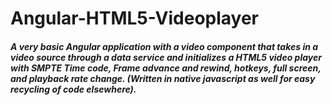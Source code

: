 # Angular-HTML5-Videoplayer

##### A very basic Angular application with a video component that takes in a video source through a data service and initializes a HTML5 video player with SMPTE Time code, Frame advance and rewind, hotkeys, full screen, and playback rate change. (Written in native javascript as well for easy recycling of code elsewhere).
